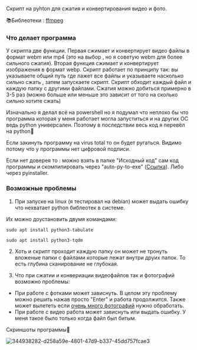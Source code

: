 Скрипт на pyhton для сжатия и конвертирования видео и фото. 

📚Библеотеки : <a href = "https://ffmpeg.org/">ffmpeg</a>

<h3>Что делает программа</h3>

У скрипта две функции. Первая сжимает и конвертирует видео файлы в формат webm или mp4 (это на выбор , но я советую webm для более сильного сжатия). Вторая функция сжимает и конвертирует изображения в формат webp.
Скрипт работает по принципу так: вы указываете общий путь где лажет все файлы и указываете насколько сильно сжать , затем запускаете скрипт. Скрипт обходит каждый файл и каждую папку с другими файлами. Сжатия можно добиться примерно в 3-5 раз (можно больше или меньше это зависит от того на сколько сильно хотите сжать)


Изначально я делал всё на powershell но я подумал что неплохо бы что программа которая у меня работает могла запуститься и на других ОС ведь python универсален. Поэтому в последствии весь код я перевёл на python🐍

Если закинуть программу на virus total то он будет ругаться. Видимо потому что у программы нет цифровой подписи.

Если нет доверея то :  можно взять в папке "Исходный код" сам код программы и скомпилировать через "auto-py-to-exe" (<a href = "https://pypi.org/project/auto-py-to-exe/">Ссылка</a>). Либо через pyinstaller.


<h3>Возможные проблемы</h3>

1. При запуске на linux (я тестировал на debian) может выдать ошибку что нехватает python библеотек в системе.

Их можно доустановить двумя командами:

```
sudo apt install python3-tabulate
```

```
sudo apt install python3-tqdm
```
2. Хоть и скрипт проходит каждую папку он может не тронуть вложеные папки с файлами которые лежат внутри друих папок. То есть глубина сканирование не глубокая.

3. Что при сжатии и конвериации видеофайлов так и фотографий возможно проблемы:
- При работе с фотками может зависнуть. В целом эту проблему можно решить нажав просто "Enter" и работа продолжится. Также может вылететь если <ins>очень много фотографий</ins> нужно обработать.
- При работе с видео работа может зависнуть или выдать ошибку. У меня такое было только когда файл был битым.  


Скриншоты программы🦉

![344938282-d258a59e-4801-47d9-b337-45dd757fcae3](https://github.com/user-attachments/assets/7fd377d4-effb-407e-893c-21c0e47ebb2b)




